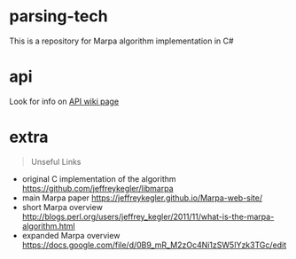 # parsing-tech

This is a repository for Marpa algorithm implementation in C#

# api

Look for info on [API wiki page](https://github.com/portable-project/parsing-tech/wiki/API)

# extra

> Unseful Links
* original C implementation of the algorithm https://github.com/jeffreykegler/libmarpa 
* main Marpa paper https://jeffreykegler.github.io/Marpa-web-site/ 
* short Marpa overview http://blogs.perl.org/users/jeffrey_kegler/2011/11/what-is-the-marpa-algorithm.html 
* expanded Marpa overview https://docs.google.com/file/d/0B9_mR_M2zOc4Ni1zSW5IYzk3TGc/edit 
